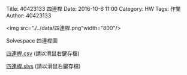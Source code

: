 Title: 40423133 四連桿
Date: 2016-10-6 11:00
Category: HW
Tags: 作業
Author: 40423133



<!-- PELICAN_END_SUMMARY -->


<img src="./../data/四連桿.png"width="800"/>

<p>Solvespace 四連桿圖</p>

<p><a href="./../w7/四連桿.csv"> 四連桿.csv</a> (請以滑鼠右鍵存檔)</p>
<p><a href="./../w7/四連桿.slvs">四連桿.slvs</a> (請以滑鼠右鍵存檔)</p>

